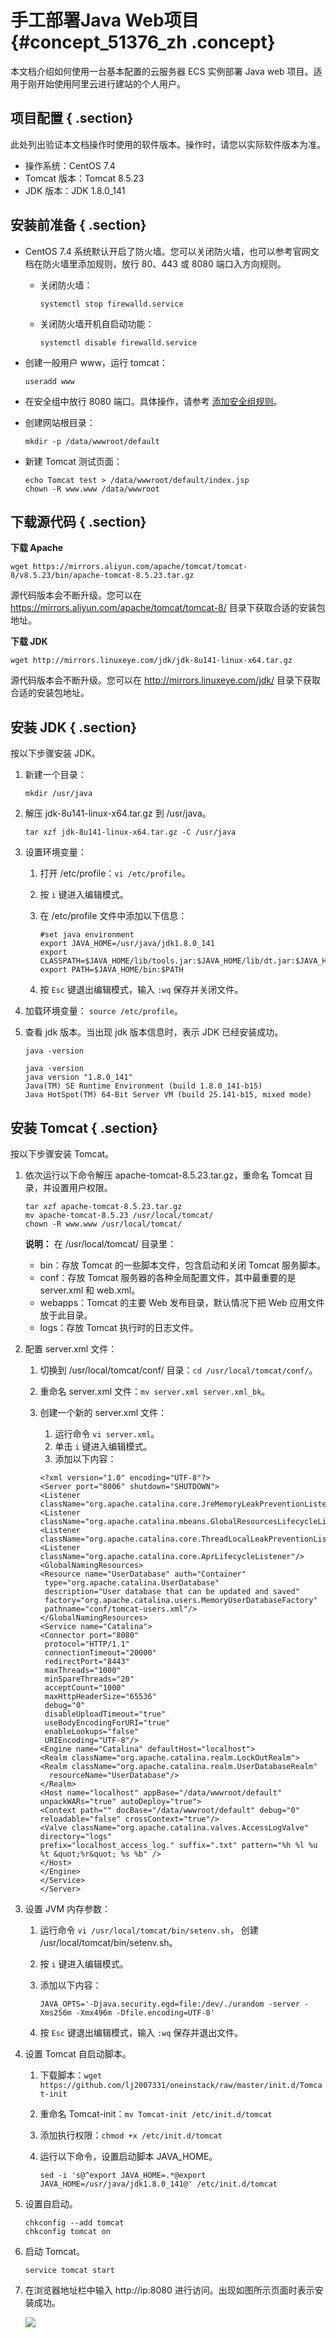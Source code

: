# 手工部署Java Web项目 {#concept_51376_zh .concept}

本文档介绍如何使用一台基本配置的云服务器 ECS 实例部署 Java web 项目。适用于刚开始使用阿里云进行建站的个人用户。

## 项目配置 { .section}

此处列出验证本文档操作时使用的软件版本。操作时，请您以实际软件版本为准。

-   操作系统：CentOS 7.4
-   Tomcat 版本：Tomcat 8.5.23
-   JDK 版本：JDK 1.8.0\_141

## 安装前准备 { .section}

-   CentOS 7.4 系统默认开启了防火墙。您可以关闭防火墙，也可以参考官网文档在防火墙里添加规则，放行 80、443 或 8080 端口入方向规则。
    -   关闭防火墙：

        ```language-bash
        systemctl stop firewalld.service
        
        ```

    -   关闭防火墙开机自启动功能：

        ```language-bash
        systemctl disable firewalld.service
        
        ```

-   创建一般用户 www，运行 tomcat：

    ```language-bash
    useradd www
    
    ```

-   在安全组中放行 8080 端口。具体操作，请参考 [添加安全组规则](../../../../intl.zh-CN/用户指南/安全组/添加安全组规则.md#)。
-   创建网站根目录：

    ```language-bash
    mkdir -p /data/wwwroot/default
    
    ```

-   新建 Tomcat 测试页面：

    ```language-bash
    echo Tomcat test > /data/wwwroot/default/index.jsp
    chown -R www.www /data/wwwroot
    ```


## 下载源代码 { .section}

**下载 Apache**

```language-bash
wget https://mirrors.aliyun.com/apache/tomcat/tomcat-8/v8.5.23/bin/apache-tomcat-8.5.23.tar.gz

```

源代码版本会不断升级。您可以在 https://mirrors.aliyun.com/apache/tomcat/tomcat-8/ 目录下获取合适的安装包地址。

**下载 JDK**

```language-bash
wget http://mirrors.linuxeye.com/jdk/jdk-8u141-linux-x64.tar.gz

```

源代码版本会不断升级。您可以在 http://mirrors.linuxeye.com/jdk/ 目录下获取合适的安装包地址。

## 安装 JDK { .section}

按以下步骤安装 JDK。

1.  新建一个目录：

    ```language-bash
    mkdir /usr/java
    
    ```

2.  解压 jdk-8u141-linux-x64.tar.gz 到 /usr/java。

    ```language-bash
    tar xzf jdk-8u141-linux-x64.tar.gz -C /usr/java
    
    ```

3.  设置环境变量：
    1.  打开 /etc/profile：`vi /etc/profile`。
    2.  按 `i` 键进入编辑模式。
    3.  在 /etc/profile 文件中添加以下信息：

        ```language-bash
        #set java environment
        export JAVA_HOME=/usr/java/jdk1.8.0_141
        export CLASSPATH=$JAVA_HOME/lib/tools.jar:$JAVA_HOME/lib/dt.jar:$JAVA_HOME/lib
        export PATH=$JAVA_HOME/bin:$PATH
        ```

    4.  按 `Esc` 键退出编辑模式，输入 `:wq` 保存并关闭文件。
4.  加载环境变量： `source /etc/profile`。
5.  查看 jdk 版本。当出现 jdk 版本信息时，表示 JDK 已经安装成功。

    ```language-bash
    java -version
    
    ```

    ```language-bash
    java -version
    java version "1.8.0_141"
    Java(TM) SE Runtime Environment (build 1.8.0_141-b15)
    Java HotSpot(TM) 64-Bit Server VM (build 25.141-b15, mixed mode)
    ```


## 安装 Tomcat { .section}

按以下步骤安装 Tomcat。

1.  依次运行以下命令解压 apache-tomcat-8.5.23.tar.gz，重命名 Tomcat 目录，并设置用户权限。

    ```language-bash
    tar xzf apache-tomcat-8.5.23.tar.gz
    mv apache-tomcat-8.5.23 /usr/local/tomcat/
    chown -R www.www /usr/local/tomcat/
    ```

    **说明：** 在 /usr/local/tomcat/ 目录里：

    -   bin：存放 Tomcat 的一些脚本文件，包含启动和关闭 Tomcat 服务脚本。
    -   conf：存放 Tomcat 服务器的各种全局配置文件，其中最重要的是 server.xml 和 web.xml。
    -   webapps：Tomcat 的主要 Web 发布目录，默认情况下把 Web 应用文件放于此目录。
    -   logs：存放 Tomcat 执行时的日志文件。
2.  配置 server.xml 文件：
    1.  切换到 /usr/local/tomcat/conf/ 目录：`cd /usr/local/tomcat/conf/`。
    2.  重命名 server.xml 文件：`mv server.xml server.xml_bk`。
    3.  创建一个新的 server.xml 文件：

        1.  运行命令 `vi server.xml`。
        2.  单击 `i` 键进入编辑模式。
        3.  添加以下内容：
        ```
        <?xml version="1.0" encoding="UTF-8"?>
        <Server port="8006" shutdown="SHUTDOWN">
        <Listener className="org.apache.catalina.core.JreMemoryLeakPreventionListener"/>
        <Listener className="org.apache.catalina.mbeans.GlobalResourcesLifecycleListener"/>
        <Listener className="org.apache.catalina.core.ThreadLocalLeakPreventionListener"/>
        <Listener className="org.apache.catalina.core.AprLifecycleListener"/>
        <GlobalNamingResources>
        <Resource name="UserDatabase" auth="Container"
         type="org.apache.catalina.UserDatabase"
         description="User database that can be updated and saved"
         factory="org.apache.catalina.users.MemoryUserDatabaseFactory"
         pathname="conf/tomcat-users.xml"/>
        </GlobalNamingResources>
        <Service name="Catalina">
        <Connector port="8080"
         protocol="HTTP/1.1"
         connectionTimeout="20000"
         redirectPort="8443"
         maxThreads="1000"
         minSpareThreads="20"
         acceptCount="1000"
         maxHttpHeaderSize="65536"
         debug="0"
         disableUploadTimeout="true"
         useBodyEncodingForURI="true"
         enableLookups="false"
         URIEncoding="UTF-8"/>
        <Engine name="Catalina" defaultHost="localhost">
        <Realm className="org.apache.catalina.realm.LockOutRealm">
        <Realm className="org.apache.catalina.realm.UserDatabaseRealm"
          resourceName="UserDatabase"/>
        </Realm>
        <Host name="localhost" appBase="/data/wwwroot/default" unpackWARs="true" autoDeploy="true">
        <Context path="" docBase="/data/wwwroot/default" debug="0" reloadable="false" crossContext="true"/>
        <Valve className="org.apache.catalina.valves.AccessLogValve" directory="logs"
        prefix="localhost_access_log." suffix=".txt" pattern="%h %l %u %t &quot;%r&quot; %s %b" />
        </Host>
        </Engine>
        </Service>
        </Server>
        ```

3.  设置 JVM 内存参数：
    1.  运行命令 `vi /usr/local/tomcat/bin/setenv.sh`， 创建 /usr/local/tomcat/bin/setenv.sh。
    2.  按 `i` 键进入编辑模式。
    3.  添加以下内容：

        ```language-bash
        JAVA_OPTS='-Djava.security.egd=file:/dev/./urandom -server -Xms256m -Xmx496m -Dfile.encoding=UTF-8'
        
        ```

    4.  按 `Esc` 键退出编辑模式，输入 `:wq` 保存并退出文件。
4.  设置 Tomcat 自启动脚本。
    1.  下载脚本：`wget https://github.com/lj2007331/oneinstack/raw/master/init.d/Tomcat-init` 
    2.  重命名 Tomcat-init：`mv Tomcat-init /etc/init.d/tomcat` 
    3.  添加执行权限：`chmod +x /etc/init.d/tomcat` 
    4.  运行以下命令，设置启动脚本 JAVA\_HOME。

        ```
        sed -i 's@^export JAVA_HOME=.*@export JAVA_HOME=/usr/java/jdk1.8.0_141@' /etc/init.d/tomcat
        
        ```

5.  设置自启动。

    ```language-bash
    chkconfig --add tomcat
    chkconfig tomcat on
    ```

6.  启动 Tomcat。

    ```language-bash
    service tomcat start
    
    ```

7.  在浏览器地址栏中输入 http://ip:8080 进行访问。出现如图所示页面时表示安装成功。

    ![](http://static-aliyun-doc.oss-cn-hangzhou.aliyuncs.com/assets/img/9766/154106581412137_zh-CN.png)


